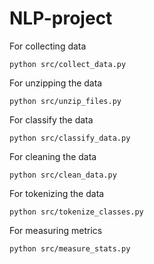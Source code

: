 # NLP-project

For collecting data

```
python src/collect_data.py
```

For unzipping the data
```
python src/unzip_files.py
```

For classify the data

```
python src/classify_data.py
```

For cleaning the data

```
python src/clean_data.py
```
For tokenizing the data

```
python src/tokenize_classes.py
```

For measuring metrics

```
python src/measure_stats.py
```
